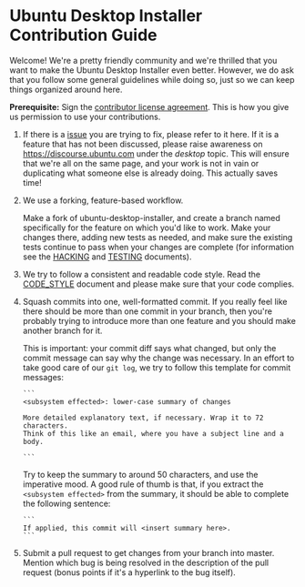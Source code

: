 # Ubuntu Desktop Installer Contribution Guide

Welcome! We're a pretty friendly community and we're thrilled that you want
to make the Ubuntu Desktop Installer even better. However, we do ask that
you follow some general guidelines while doing so, just so we can keep things
organized around here.

**Prerequisite:** Sign the [contributor license agreement][1]. This is how you
give us permission to use your contributions.

1. If there is a [issue][2] you are trying to fix, please refer to
   it here. If it is a feature that has not been discussed, please raise
   awareness on https://discourse.ubuntu.com under the *desktop* topic. This
   will ensure that we're all on the same page, and your work is not in vain
   or duplicating what someone else is already doing. This actually saves time!

2. We use a forking, feature-based workflow.

   Make a fork of ubuntu-desktop-installer, and create a branch named
   specifically for the feature on which you'd like to work. Make your changes
   there, adding new tests as needed, and make sure the existing tests
   continue to pass when your changes are complete (for information see
   the [HACKING][3] and [TESTING][4] documents).

3. We try to follow a consistent and readable code style. Read the
   [CODE_STYLE][5] document and please make sure that your code complies.

4. Squash commits into one, well-formatted commit. If you really feel like there
   should be more than one commit in your branch, then you're probably trying to
   introduce more than one feature and you should make another branch for
   it.

   This is important: your commit diff says what changed, but only the commit
   message can say why the change was necessary. In an effort to take good care
   of our `git log`, we try to follow this template for commit messages:


       ```
       <subsystem effected>: lower-case summary of changes

       More detailed explanatory text, if necessary. Wrap it to 72 characters.
       Think of this like an email, where you have a subject line and a body.

       ```

   Try to keep the summary to around 50 characters, and use the imperative mood.
   A good rule of thumb is that, if you extract the `<subsystem effected>` from
   the summary, it should be able to complete the following sentence:

       ```
       If applied, this commit will <insert summary here>.
       ```

5. Submit a pull request to get changes from your branch into master. Mention
   which bug is being resolved in the description of the pull request (bonus
   points if it's a hyperlink to the bug itself).

[1]: http://www.ubuntu.com/legal/contributors/
[2]: https://github.com/canonical/ubuntu-desktop-installer
[3]: HACKING.md
[4]: TESTING.md
[5]: CODE_STYLE.md
